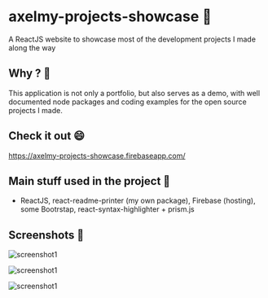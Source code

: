 # axelmy-projects-showcase 👋

A ReactJS website to showcase most of the development projects I made along the way


## Why ? 🤔

This application is not only a portfolio, but also serves as a demo, with well documented node packages and coding examples for the open source projects I made.


## Check it out 😄
https://axelmy-projects-showcase.firebaseapp.com/


## Main stuff used in the project 🔨

- ReactJS, react-readme-printer (my own package), Firebase (hosting), some Bootrstap, react-syntax-highlighter + prism.js


## Screenshots 👀
![screenshot1](https://i.imgur.com/kj6j5lN.png)

![screenshot1](https://i.imgur.com/5XZ3TST.png)

![screenshot1](https://i.imgur.com/HvP6qQH.png)
